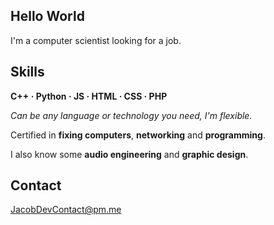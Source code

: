 ## Hello World
I'm a computer scientist looking for a job.

## Skills

**C++ · Python · JS · HTML · CSS · PHP**

*Can be any language or technology you need, I'm flexible.*

Certified in **fixing computers**,  **networking** and **programming**.

I also know some **audio engineering** and **graphic design**.

## Contact

JacobDevContact@pm.me
